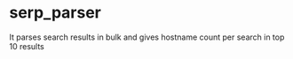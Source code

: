 # serp_parser
It parses search results in bulk and gives hostname count per search in top 10 results
